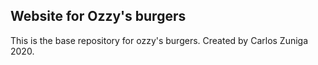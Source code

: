 ## Website for Ozzy's burgers

This is the base repository for ozzy's burgers. Created by Carlos Zuniga 2020.